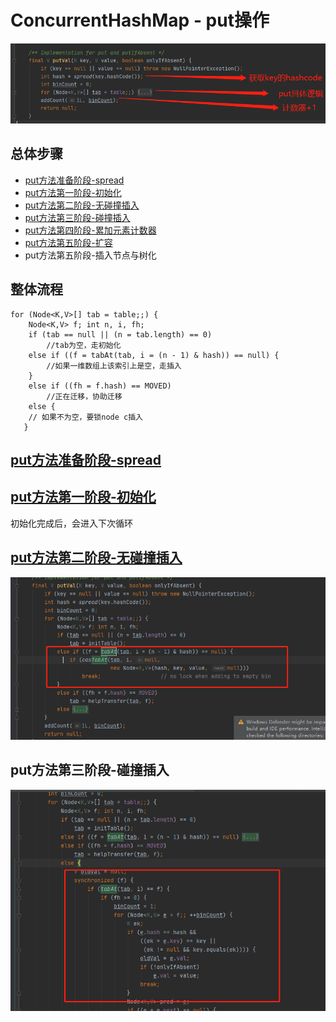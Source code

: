 # ConcurrentHashMap - put操作

![image-20200912215807512](../../../assets/image-20200912215807512.png)

## 总体步骤

- [put方法准备阶段-spread](062-ConcurrentHashMap-put操作-spread.md) 
- [put方法第一阶段-初始化 ](063-ConcurrentHashMap-put操作-初始化.md) 
- [put方法第二阶段-无碰撞插入](064-ConcurrentHashMap-put操作-无碰撞插入.md) 
- [put方法第三阶段-碰撞插入](#put方法第三阶段-碰撞插入)
-  [put方法第四阶段-累加元素计数器](066-ConcurrentHashMap-put操作-累加计数器.md) 
- [put方法第五阶段-扩容](#put方法第五阶段-扩容)
- put方法第五阶段-插入节点与树化

## 整体流程

```
for (Node<K,V>[] tab = table;;) {
    Node<K,V> f; int n, i, fh;
    if (tab == null || (n = tab.length) == 0)
		//tab为空，走初始化
    else if ((f = tabAt(tab, i = (n - 1) & hash)) == null) {
		//如果一维数组上该索引上是空，走插入
    }
    else if ((fh = f.hash) == MOVED)
        //正在迁移，协助迁移
    else {
   	// 如果不为空，要锁node c插入
   }
```

## [put方法准备阶段-spread](062-ConcurrentHashMap-put操作-spread.md) 

## [put方法第一阶段-初始化 ](063-ConcurrentHashMap-put操作-初始化.md) 

初始化完成后，会进入下次循环

## [put方法第二阶段-无碰撞插入](064-ConcurrentHashMap-put操作-无碰撞插入.md) 

![image-20200912222629985](../../../assets/image-20200912222629985.png)

## put方法第三阶段-碰撞插入

![image-20200912223702347](../../../assets/image-20200912223702347.png)



